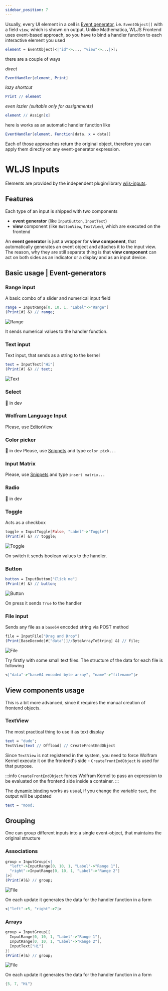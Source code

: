 ```yaml
---
sidebar_position: 7
---
```

Usually, every UI element in a cell is [Event generator](../Advanced/Events%20system/event-generators.md), i.e. `EventObject[]` with a field `view`, which is shown on output. Unlike Mathematica, WLJS Frontend uses event-based approach, so you have to bind a handler function to each interactive element you used

```mathematica
element = EventObject[<|"id"->..., "view"->...|>];
```

there are a couple of ways

*direct*
```mathematica
EventHandler[element, Print]
```

*lazy shortcut*
```mathematica
Print // element
```

*even lazier (suitable only for assignments)*
```mathematica
element // Assign[x]
```
here is works as an automatic handler function like
```mathematica
EventHandler[element, Function[data, x = data]]
```

Each of those approaches return the original object, therefore you can apply them directly on any event-generator expression.

# WLJS Inputs
Elements are provided by the independent plugin/library [wljs-inputs](https://github.com/JerryI/wljs-inputs/tree/main).
## Features
Each type of an input is shipped with two components
- __event generator__ (like `InputButton`, `InputText`)
- __view__ component (like `ButtonView`, `TextView`), which are executed on the frontend

An __event generator__ is just a wrapper for __view component__, that automatically generates an event object and attaches it to the input view. The reason, why they are still separate thing is that __view component__ can act on both sides as an indicator or a display and as an input device.
## Basic usage | Event-generators
### Range input
A basic combo of a slider and numerical input field

```mathematica
range = InputRange[0, 10, 1, "Label"->"Range"]
(Print[#] &) // range;
```

![Range](imgs/range.png)

It sends numerical values to the handler function.

### Text input
Text input, that sends as a string to the kernel

```mathematica
text = InputText["Hi"]
(Print[#] &) // text;
```

![Text](imgs/text.png)
### Select
🚧 in dev 

### Wolfram Language Input
Please, use [EditorView](../Reference/Input/EditorView.md)

### Color picker
🚧 in dev
Please, use [Snippets](../Advanced/Snippets/Snippets.md) and type `color pick...`

### Input Matrix
Please, use [Snippets](../Advanced/Snippets/Snippets.md) and type `insert matrix...`

### Radio
🚧 in dev

### Toggle
Acts as a checkbox

```mathematica
toggle = InputToggle[False, "Label"->"Toggle"]
(Print[#] &) // toggle;
```

![Toggle](imgs/toggle.png)

On switch it sends boolean values to the handler.

### Button

```mathematica
button = InputButton["Click me"]
(Print[#] &) // button;
```

![Button](imgs/button.png)

On press it sends `True` to the handler

### File input
Sends any file as a `base64` encoded string via POST method

```mathematica
file = InputFile["Drag and Drop"]
(Print[BaseDecode[#["data"]]//ByteArrayToString] &) // file;
```

![File](imgs/file.png)

Try firstly with some small text files. The structure of the data for each file is following
```mathematica
<|"data"->"base64 encoded byte array", "name"->"filename"|>
```

## View components usage
This is a bit more advanced, since it requires the manual creation of frontend objects.

### TextView
The most practical thing to use it as text display
```mathematica
text = "dude"; 
TextView[text // Offload] // CreateFrontEndObject
```

Since `TextView` is not registered in the system, you need to force Wolfram Kernel execute it on the frontend's side - `CreateFrontEndObject` is used for that purpose.

:::info
`CreateFrontEndObject` forces Wolfram Kernel to pass an expression to be evaluated on the frontend side inside a container.
:::

The [dynamic binding](Dynamics.md) works as usual, if you change the variable `text`, the output will be updated

```mathematica
text = "mood;
```

## Grouping
One can group different inputs into a single event-object, that maintains the original structure

### Associations
```mathematica
group = InputGroup[<|
  "left"->InputRange[0, 10, 1, "Label"->"Range 1"],
  "right"->InputRange[0, 10, 1, "Label"->"Range 2"] 
|>]
(Print[#]&) // group;
```

![File](imgs/groups1.png)

On each update it generates the data for the handler function in a form

```mathematica
<|"left"->5, "right"->7|>
```

### Arrays
```mathematica
group = InputGroup[{
  InputRange[0, 10, 1, "Label"->"Range 1"],
  InputRange[0, 10, 1, "Label"->"Range 2"],
  InputText["Hi"]
}]
(Print[#]&) // group;
```

![File](imgs/groups2.png)

On each update it generates the data for the handler function in a form

```mathematica
{5, 7, "Hi"}
```

